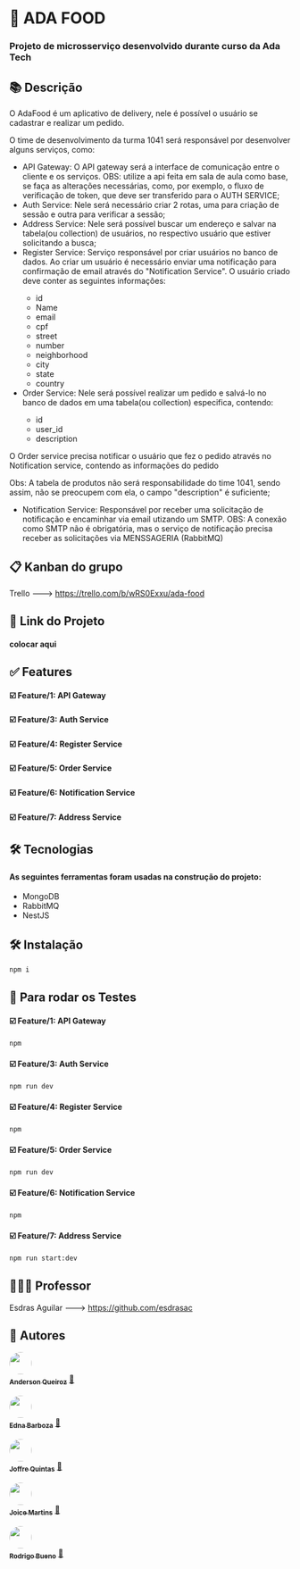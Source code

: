 # 🍕 ADA FOOD
### Projeto de microsserviço desenvolvido durante curso da Ada Tech

## 📚 Descrição

<p>O AdaFood é um aplicativo de delivery, nele é possível o usuário se cadastrar e realizar um pedido.</p>
<p>O time de desenvolvimento da turma 1041 será responsável por desenvolver alguns serviços, como:</p>
<ul>
<li>API Gateway: O API gateway será a interface de comunicação entre o cliente e os serviços. OBS: utilize a api feita em sala de aula como base, se faça as alterações necessárias, como, por exemplo, o fluxo de verificação de token, que deve ser transferido para o AUTH
SERVICE;</li>
<li>Auth Service: Nele será necessário criar 2 rotas, uma para criação de sessão e outra para verificar a sessão;</li>
<li>Address Service: Nele será possível buscar um endereço e salvar na tabela(ou collection) de usuários, no respectivo usuário que estiver solicitando a busca;</li>
<li>Register Service: Serviço responsável por criar usuários no banco de dados. Ao criar um usuário é necessário enviar uma notificação para confirmação de email através do "Notification Service". O usuário criado deve conter as seguintes informações:
</li>

- id
- Name
- email
- cpf
- street
- number
- neighborhood
- city
- state
- country

<li>Order Service: Nele será possível realizar um pedido e salvá-lo no banco de dados em uma tabela(ou collection) especifica, contendo:</li>

- id
- user_id
- description
</ul>

<p>O Order service precisa notificar o usuário que fez o pedido através no Notification service, contendo as informações do pedido</p>
<p>Obs: A tabela de produtos não será responsabilidade do time 1041, sendo assim, não se preocupem com ela, o campo "description" é
suficiente;</p>

<ul>
<li>Notification Service: Responsável por receber uma solicitação de notificação e encaminhar via email utizando um SMTP. OBS: A conexão como SMTP não é obrigatória, mas o serviço de notificação precisa receber as solicitações via MENSSAGERIA (RabbitMQ)
</li>
</ul>

## 📋 Kanban do grupo

Trello ---> <https://trello.com/b/wRS0Exxu/ada-food>

## 🔗 Link do Projeto
#### colocar aqui

## ✅ Features
#### ☑️ Feature/1: API Gateway
#### ☑️ Feature/3: Auth Service
#### ☑️ Feature/4: Register Service
#### ☑️ Feature/5: Order Service
#### ☑️ Feature/6: Notification Service
#### ☑️ Feature/7: Address Service

## 🛠️ Tecnologias
#### As seguintes ferramentas foram usadas na construção do projeto:
- MongoDB
- RabbitMQ
- NestJS

## 🛠️ Instalação

```bash
npm i
```

## 🏃 Para rodar os Testes

#### ☑️ Feature/1: API Gateway
```bash
npm
```

#### ☑️ Feature/3: Auth Service
```bash
npm run dev
```

#### ☑️ Feature/4: Register Service
```bash
npm
```

#### ☑️ Feature/5: Order Service
```bash
npm run dev
```

#### ☑️ Feature/6: Notification Service
```bash
npm
```

#### ☑️ Feature/7: Address Service
```bash
npm run start:dev
```

## 👨🏻‍🏫 Professor

Esdras Aguilar ---> <https://github.com/esdrasac>

## 👥 Autores
<!-- Anderson -->
<a href="https://github.com/Mr-Kuro">
 <img style="border-radius: 50%;" src="https://avatars.githubusercontent.com/u/100809180?v=4" width="40px;" alt=""/>
 <br />
 <sub><b>Anderson Queiroz</b></sub></a> <a href="https://github.com/Mr-Kuro" title="GitHub">🚀</a>
 <br /> <br />

<!-- Edna -->
<a href="https://github.com/ednabarboza">
 <img style="border-radius: 50%;" src="https://avatars.githubusercontent.com/u/83794408?v=4" width="40px;" alt=""/>
 <br />
 <sub><b>Edna Barboza</b></sub></a> <a href="https://github.com/ednabarboza" title="GitHub">🚀</a>
 <br /> <br />

 <!-- Joffre -->
 <a href="https://github.com/Joffre-Quintas">
 <img style="border-radius: 50%;" src="https://avatars.githubusercontent.com/u/117463401?v=4" width="40px;" alt=""/>
 <br />
 <sub><b>Joffre Quintas</b></sub></a> <a href="https://github.com/Joffre-Quintas" title="GitHub">🚀</a>
 <br /> <br />

 <!-- Joice -->
 <a href="https://github.com/joicescripts">
 <img style="border-radius: 50%;" src="https://avatars.githubusercontent.com/u/125207562?v=4" width="40px;" alt=""/>
 <br />
 <sub><b>Joice Martins</b></sub></a> <a href="https://github.com/joicescripts" title="GitHub">🚀</a>
 <br /> <br />

 <!-- Rodrigo -->
<a href="https://github.com/Rodrigobuenow">
 <img style="border-radius: 50%;" src="https://avatars.githubusercontent.com/u/127049611?v=4" width="40px;" alt=""/>
 <br />
 <sub><b>Rodrigo Bueno</b></sub></a> <a href="https://github.com/Rodrigobuenow" title="GitHub">🚀</a>
 <br /> <br />
